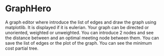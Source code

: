 # GraphHero
A graph editor where introduce the list of edges and draw the graph using matplotlib. It is displayed if it is eulerian. Your graph can be directed or unoriented, weighted or unweighted. You can introduce 2 nodes and see the distance between and an optimal meeting node between them. You can save the list of edges or the plot of the graph. You can see the minimum cost partial tree.
